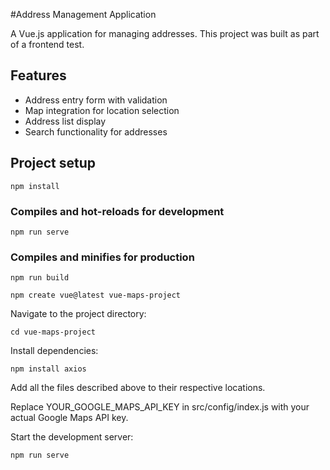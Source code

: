 #Address Management Application

A Vue.js application for managing addresses. This project was built as part of a frontend test.

## Features

- Address entry form with validation
- Map integration for location selection
- Address list display
- Search functionality for addresses

## Project setup
```
npm install
```
### Compiles and hot-reloads for development
```
npm run serve
```
### Compiles and minifies for production
```
npm run build
```
```
npm create vue@latest vue-maps-project
```
Navigate to the project directory:
```
cd vue-maps-project
```
Install dependencies:
```
npm install axios
```
Add all the files described above to their respective locations.

Replace YOUR_GOOGLE_MAPS_API_KEY in src/config/index.js with your actual Google Maps API key.

Start the development server:
```
npm run serve
```
